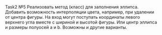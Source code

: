 Task2 №5
Реализовать метод (класс) для заполнения эллипса. Добавить возможность
интерполяции цвета, например, при удалении от центра фигуры. На вход могут поступать координаты левого верхнего угла вместе с шириной и высотой
фигуры. Или центр эллипса и размеры полуосей a и b. Возможны и другие
варианты.
